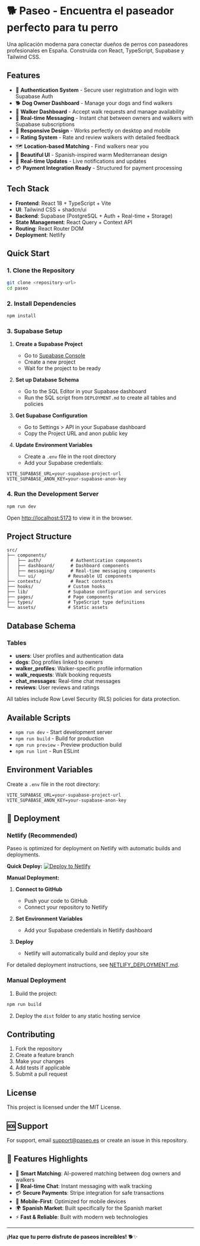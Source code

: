 # 🐕 Paseo - Encuentra el paseador perfecto para tu perro

Una aplicación moderna para conectar dueños de perros con paseadores profesionales en España. Construida con React, TypeScript, Supabase y Tailwind CSS.

## Features

- 🔐 **Authentication System** - Secure user registration and login with Supabase Auth
- 🐕 **Dog Owner Dashboard** - Manage your dogs and find walkers
- 🚶 **Walker Dashboard** - Accept walk requests and manage availability
- 💬 **Real-time Messaging** - Instant chat between owners and walkers with Supabase subscriptions
- 📱 **Responsive Design** - Works perfectly on desktop and mobile
- ⭐ **Rating System** - Rate and review walkers with detailed feedback
- 🗺️ **Location-based Matching** - Find walkers near you
- 🎨 **Beautiful UI** - Spanish-inspired warm Mediterranean design
- 🔄 **Real-time Updates** - Live notifications and updates
- 💳 **Payment Integration Ready** - Structured for payment processing

## Tech Stack

- **Frontend**: React 18 + TypeScript + Vite
- **UI**: Tailwind CSS + shadcn/ui
- **Backend**: Supabase (PostgreSQL + Auth + Real-time + Storage)
- **State Management**: React Query + Context API
- **Routing**: React Router DOM
- **Deployment**: Netlify

## Quick Start

### 1. Clone the Repository

```bash
git clone <repository-url>
cd paseo
```

### 2. Install Dependencies

```bash
npm install
```

### 3. Supabase Setup

1. **Create a Supabase Project**
   - Go to [Supabase Console](https://supabase.com)
   - Create a new project
   - Wait for the project to be ready

2. **Set up Database Schema**
   - Go to the SQL Editor in your Supabase dashboard
   - Run the SQL script from `DEPLOYMENT.md` to create all tables and policies

3. **Get Supabase Configuration**
   - Go to Settings > API in your Supabase dashboard
   - Copy the Project URL and anon public key

4. **Update Environment Variables**
   - Create a `.env` file in the root directory
   - Add your Supabase credentials:

```env
VITE_SUPABASE_URL=your-supabase-project-url
VITE_SUPABASE_ANON_KEY=your-supabase-anon-key
```

### 4. Run the Development Server

```bash
npm run dev
```

Open [http://localhost:5173](http://localhost:5173) to view it in the browser.

## Project Structure

```
src/
├── components/
│   ├── auth/           # Authentication components
│   ├── dashboard/      # Dashboard components
│   ├── messaging/      # Real-time messaging components
│   └── ui/            # Reusable UI components
├── contexts/           # React contexts
├── hooks/             # Custom hooks
├── lib/               # Supabase configuration and services
├── pages/             # Page components
├── types/             # TypeScript type definitions
└── assets/            # Static assets
```

## Database Schema

### Tables

- **users**: User profiles and authentication data
- **dogs**: Dog profiles linked to owners
- **walker_profiles**: Walker-specific profile information
- **walk_requests**: Walk booking requests
- **chat_messages**: Real-time chat messages
- **reviews**: User reviews and ratings

All tables include Row Level Security (RLS) policies for data protection.

## Available Scripts

- `npm run dev` - Start development server
- `npm run build` - Build for production
- `npm run preview` - Preview production build
- `npm run lint` - Run ESLint

## Environment Variables

Create a `.env` file in the root directory:

```env
VITE_SUPABASE_URL=your-supabase-project-url
VITE_SUPABASE_ANON_KEY=your-supabase-anon-key
```

## 🚀 Deployment

### Netlify (Recommended)

Paseo is optimized for deployment on Netlify with automatic builds and deployments.

**Quick Deploy:**
[![Deploy to Netlify](https://www.netlify.com/img/deploy/button.svg)](https://app.netlify.com/start/deploy?repository=https://github.com/your-username/paseo)

**Manual Deployment:**
1. **Connect to GitHub**
   - Push your code to GitHub
   - Connect your repository to Netlify

2. **Set Environment Variables**
   - Add your Supabase credentials in Netlify dashboard

3. **Deploy**
   - Netlify will automatically build and deploy your site

For detailed deployment instructions, see [NETLIFY_DEPLOYMENT.md](./NETLIFY_DEPLOYMENT.md).

### Manual Deployment

1. Build the project:
```bash
npm run build
```

2. Deploy the `dist` folder to any static hosting service

## Contributing

1. Fork the repository
2. Create a feature branch
3. Make your changes
4. Add tests if applicable
5. Submit a pull request

## License

This project is licensed under the MIT License.

## 🆘 Support

For support, email support@paseo.es or create an issue in this repository.

## 🌟 Features Highlights

- 🎯 **Smart Matching**: AI-powered matching between dog owners and walkers
- 💬 **Real-time Chat**: Instant messaging with walk tracking
- 💳 **Secure Payments**: Stripe integration for safe transactions
- 📱 **Mobile-First**: Optimized for mobile devices
- 🌍 **Spanish Market**: Built specifically for the Spanish market
- ⚡ **Fast & Reliable**: Built with modern web technologies

---

**¡Haz que tu perro disfrute de paseos increíbles!** 🐕✨
